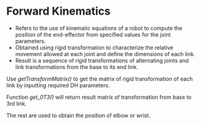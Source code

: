 # Forward Kinematics

- Refers to the use of kinematic equations of a robot to compute the position of the end-effector from specified values for the joint parameters.
- Obtained using rigid transformation to characterize the relative movement allowed at each joint and define the dimensions of each link.
- Result is a sequence of rigid transformations of alternating joints and link transformations from the base to its end link.

Use *getTransformMatrix()* to get the matrix of rigid transformation of each link by inputting required DH parameters.

Function *get_0T3()* will return result matrix of transformation from base to 3rd link.

The rest are used to obtain the position of elbow or wrist.
